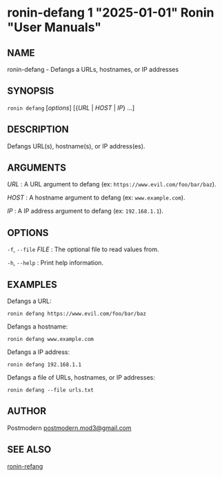 # ronin-defang 1 "2025-01-01" Ronin "User Manuals"

## NAME

ronin-defang - Defangs a URLs, hostnames, or IP addresses

## SYNOPSIS

`ronin defang` [*options*] [{*URL* \| *HOST* \| *IP*} ...]

## DESCRIPTION

Defangs URL(s), hostname(s), or IP address(es).

## ARGUMENTS

*URL*
: A URL argument to defang
  (ex: `https://www.evil.com/foo/bar/baz`).

*HOST*
: A hostname argument to defang (ex: `www.example.com`).

*IP*
: A IP address argument to defang (ex: `192.168.1.1`).

## OPTIONS

`-f`, `--file` *FILE*
: The optional file to read values from.

`-h`, `--help`
: Print help information.

## EXAMPLES

Defangs a URL:

    ronin defang https://www.evil.com/foo/bar/baz

Defangs a hostname:

    ronin defang www.example.com

Defangs a IP address:

    ronin defang 192.168.1.1

Defangs a file of URLs, hostnames, or IP addresses:

    ronin defang --file urls.txt

## AUTHOR

Postmodern <postmodern.mod3@gmail.com>

## SEE ALSO

[ronin-refang](ronin-refang.1.md)

